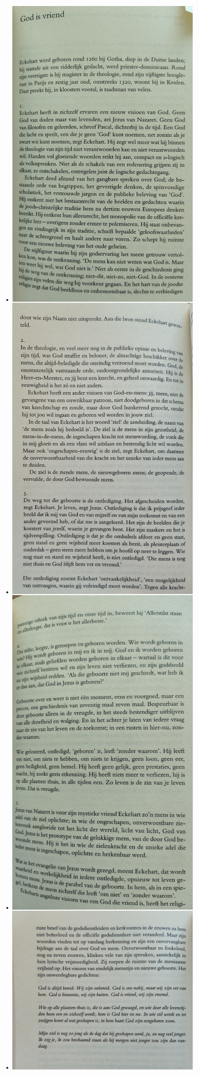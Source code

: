 - ![2025-03-07-09-59-55.jpeg](../assets/2025-03-07-09-59-55.jpeg)
- ![2025-03-07-10-00-08.jpeg](../assets/2025-03-07-10-00-08.jpeg)
- ![2025-03-07-10-00-24.jpeg](../assets/2025-03-07-10-00-24.jpeg)
- ![2025-03-07-10-00-35.jpeg](../assets/2025-03-07-10-00-35.jpeg)